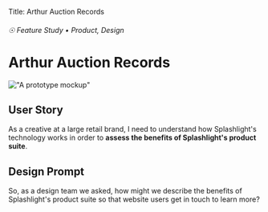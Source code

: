 Title: Arthur Auction Records

###### ☉ Feature Study • Product, Design

# Arthur Auction Records

!["A prototype mockup"](images/arthur1.png)

## User Story

As a creative at a large retail brand, I need to understand how Splashlight's technology works in order to **assess the benefits of Splashlight's product suite**.

## Design Prompt

So, as a design team we asked, how might we describe the benefits of Splashlight's product suite so that website users get in touch to learn more?
